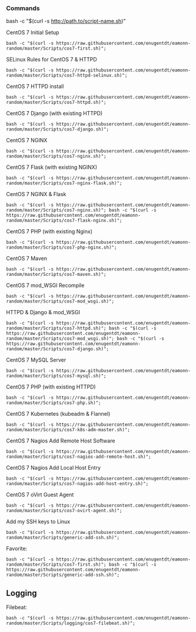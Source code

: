 ### Commands

bash -c "$(curl -s http://path.to/script-name.sh)"

CentOS 7 Initial Setup

`bash -c "$(curl -s https://raw.githubusercontent.com/enugentdt/eamonn-random/master/Scripts/cos7-first.sh)";`

SELinux Rules for CentOS 7 & HTTPD

`bash -c "$(curl -s https://raw.githubusercontent.com/enugentdt/eamonn-random/master/Scripts/cos7-httpd-selinux.sh)";`

CentOS 7 HTTPD install

`bash -c "$(curl -s https://raw.githubusercontent.com/enugentdt/eamonn-random/master/Scripts/cos7-httpd.sh)";`

CentOS 7 Django (with existing HTTPD)

`bash -c "$(curl -s https://raw.githubusercontent.com/enugentdt/eamonn-random/master/Scripts/cos7-django.sh)";`

CentOS 7 NGINX

`bash -c "$(curl -s https://raw.githubusercontent.com/enugentdt/eamonn-random/master/Scripts/cos7-nginx.sh)";`

CentOS 7 Flask (with existing NGINX)

`bash -c "$(curl -s https://raw.githubusercontent.com/enugentdt/eamonn-random/master/Scripts/cos7-nginx-flask.sh)";`

CentOS 7 NGINX & Flask

`bash -c "$(curl -s https://raw.githubusercontent.com/enugentdt/eamonn-random/master/Scripts/cos7-nginx.sh)"; bash -c "$(curl -s https://raw.githubusercontent.com/enugentdt/eamonn-random/master/Scripts/cos7-flask-nginx.sh)";`

CentOS 7 PHP (with existing Nginx)

`bash -c "$(curl -s https://raw.githubusercontent.com/enugentdt/eamonn-random/master/Scripts/cos7-php-nginx.sh)";`

CentOS 7 Maven

`bash -c "$(curl -s https://raw.githubusercontent.com/enugentdt/eamonn-random/master/Scripts/cos7-maven.sh)";`

CentOS 7 mod_WSGI Recompile

`bash -c "$(curl -s https://raw.githubusercontent.com/enugentdt/eamonn-random/master/Scripts/cos7-mod_wsgi.sh)";`

HTTPD & Django & mod_WSGI

`bash -c "$(curl -s https://raw.githubusercontent.com/enugentdt/eamonn-random/master/Scripts/cos7-httpd.sh)"; bash -c "$(curl -s https://raw.githubusercontent.com/enugentdt/eamonn-random/master/Scripts/cos7-mod_wsgi.sh)"; bash -c "$(curl -s https://raw.githubusercontent.com/enugentdt/eamonn-random/master/Scripts/cos7-django.sh)";`

CentOS 7 MySQL Server

`bash -c "$(curl -s https://raw.githubusercontent.com/enugentdt/eamonn-random/master/Scripts/cos7-mysql.sh)";`

CentOS 7 PHP (with existing HTTPD)

`bash -c "$(curl -s https://raw.githubusercontent.com/enugentdt/eamonn-random/master/Scripts/cos7-php.sh)";`

CentOS 7 Kubernetes (kubeadm & Flannel)

`bash -c "$(curl -s https://raw.githubusercontent.com/enugentdt/eamonn-random/master/Scripts/cos7-k8s-adm-master.sh)";`

CentOS 7 Nagios Add Remote Host Software

`bash -c "$(curl -s https://raw.githubusercontent.com/enugentdt/eamonn-random/master/Scripts/cos7-nagios-add-remote-host.sh)";`

CentOS 7 Nagios Add Local Host Entry

`bash -c "$(curl -s https://raw.githubusercontent.com/enugentdt/eamonn-random/master/Scripts/cos7-nagios-add-host-entry.sh)";`

CentOS 7 oVirt Guest Agent

`bash -c "$(curl -s https://raw.githubusercontent.com/enugentdt/eamonn-random/master/Scripts/cos7-ovirt-agent.sh)";`

Add my SSH keys to Linux

`bash -c "$(curl -s https://raw.githubusercontent.com/enugentdt/eamonn-random/master/Scripts/generic-add-ssh.sh)";`

Favorite:

`bash -c "$(curl -s https://raw.githubusercontent.com/enugentdt/eamonn-random/master/Scripts/cos7-first.sh)"; bash -c "$(curl -s https://raw.githubusercontent.com/enugentdt/eamonn-random/master/Scripts/generic-add-ssh.sh)";`

## Logging

Filebeat:

`bash -c "$(curl -s https://raw.githubusercontent.com/enugentdt/eamonn-random/master/Scripts/logging/cos7-filebeat.sh)";`
